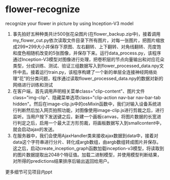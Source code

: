 # flower-recognize
recognize your flower in picture by using Inception-V3 model

1)	事先拍好五种种类共计500张花朵图片(在flower_backup.zip中)，接着调用my_flower_cut.py依次读取文件目录下所有图片，对每一张图片，把图片缩放成299*299大小并保存下原图、左右翻转、上下翻转、对角线翻转、亮度饱和度色相随机改变的5张图像，并保存下来。运行data_process.py，该程序通过Inception-V3模型对图像进行处理，把卷积层的节点向量输出和对应花朵类型，分成训练、测试、验证三组数据写入到flower_processed_data.npy文件中去。接着运行train.py，该程序构建了一个新的单层全连接神经网络处理“花”的分类问题，程序通过读取flower_processed_data.npy的数据对新的网络进行训练和测试
2)	在客户端，首先调用声明相关菜单class="clip-content"、图片文件class="img-clip"、隐藏菜单选项class="clip-action nav-bar nav-bar-tab hidden"。然后在image-clip.js中的osMixin函数中，我们对输入设备系统进行判断然后加入网页拍照功能，对图像使用image-clip.js进行剪裁之后，进行监听。当用户按下发送键之后，新建一个画板canvas，将图片数据的长宽进行判定之后，启用一个最大正方形剪裁，将画板数据写入到smallcontent中，就会启动ajax的发送。
3)	在服务器中，我们会使用AjaxHandler类来接收ajax数据到data中，接着对data这个字符串进行分片、转化成argb数组，由argb数组转成图片并保存。这之后，启动create_inception_graph函数加载inception-v3模型，将读取到的图片数据提取出2048个特征值。加载二进制模型，并使用模型判断结果，对所得的predictions结果排序后输出返回给用户。

更多细节可见项目内ppt
